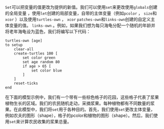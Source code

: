 `Set`可以把变量的值更改为提供的新值。我们可以使用`set`来更改使用`globals`创建的全局变量 ，使用`let`创建的局部变量，自带的主体变量（例如`pcolor` ， `size`和`xcor` ）以及使用`turtles-own` ， `xcor` `patches-own`和`links-own`创建的自定义主体变量的值。 `links-own` 。例如，如果我们想为每只海龟分配一个随机的年龄并将老年海龟设为蓝色，我们将编写以下代码：



```
turtles-own [age]
to setup
	clear-all
	create-turtles 100 [
		set color green
		set age random 80
		if age > 65 [
			set color blue
		]
	]
	reset-ticks
end
```


在下面的模型示例中，我们有一个带有一些棕色格子的花园，这些格子代表了浆果植物生长的区域。我们的农民随机走动，采摘浆果。每种植物都有不同数量的浆果。在此模型中，我们将`set`用于各种目的。首先，我们使用`set`更改主体变量，例如农夫的图形（shape），格子的pcolor和植物的图形（shape）。然后，我们使用`set`来计算农民收集的浆果总量。
